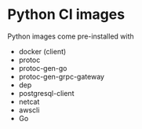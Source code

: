 # Python CI images

Python images come pre-installed with

* docker (client)
* protoc
* protoc-gen-go
* protoc-gen-grpc-gateway
* dep
* postgresql-client
* netcat
* awscli
* Go
